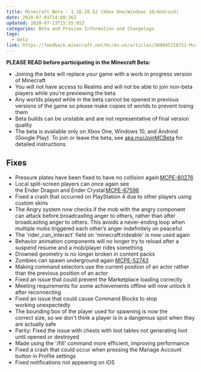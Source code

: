 ```yaml
---
title: Minecraft Beta - 1.16.20.52 (Xbox One/Windows 10/Android)
date: 2020-07-01T14:09:36Z
updated: 2020-07-13T15:55:05Z
categories: Beta and Preview Information and Changelogs
tags:
  - beta
link: https://feedback.minecraft.net/hc/en-us/articles/360045710751-Minecraft-Beta-1-16-20-52-Xbox-One-Windows-10-Android-
---
```


**PLEASE READ before participating in the Minecraft Beta:**

- Joining the beta will replace your game with a work in progress version of Minecraft
- You will not have access to Realms and will not be able to join non-beta players while you're previewing the beta
- Any worlds played while in the beta cannot be opened in previous versions of the game so please make copies of worlds to prevent losing them
- Beta builds can be unstable and are not representative of final version quality
- The beta is available only on Xbox One, Windows 10, and Android (Google Play). To join or leave the beta, see [aka.ms/JoinMCBeta](https://aka.ms/JoinMCBeta) for detailed instructions

## Fixes 

- Pressure plates have been fixed to have no collision again [MCPE-80276](https://bugs.mojang.com/browse/MCPE-80276) 
- Local split-screen players can once again see the Ender Dragon and Ender Crystal [MCPE-67596](https://bugs.mojang.com/browse/MCPE-67596) 
- Fixed a crash that occurred on PlayStation 4 due to other players using custom skins 
- The Angry system now checks if the mob with the angry component can attack before broadcasting anger to others, rather than after broadcasting anger to others. This avoids a never-ending loop when multiple mobs triggered each other’s anger indefinitely on peaceful
- The 'rider_can_interact' field on 'minecraft:rideable' is now used again
- Behavior animation components will no longer try to reload after a suspend resume and a mob/player rides something
- Drowned geometry is no longer broken in content packs 
- Zombies can spawn underground again [MCPE-52743](https://bugs.mojang.com/browse/MCPE-52743)
- Making command selectors use the current position of an actor rather than the previous position of an actor
- Fixed an issue that could prevent the Marketplace loading correctly
- Meeting requirements for some achievements offline will now unlock it after reconnecting
- Fixed an issue that could cause Command Blocks to stop working unexpectedly
- The bounding box of the player used for spawning is now the correct size, so we don't think a player is in a dangerous spot when they are actually safe
- Parity: Fixed the issue with chests with loot tables not generating loot until opened or destroyed 
- Made using the '/fill' command more efficient, improving performance 
- Fixed a crash that could occur when pressing the Manage Account button in Profile settings
- Fixed notifications not appearing on iOS
